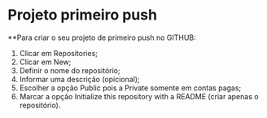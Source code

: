 # Projeto primeiro push

**Para criar o seu projeto de primeiro push no GITHUB:
1. Clicar em Repositories;
2. Clicar em New;
3. Definir o nome do repositório;
4. Informar uma descrição (opicional);
5. Escolher a opção Public pois a Private somente em contas pagas;
6. Marcar a opção Initialize this repository with a README (criar apenas o repositório).




